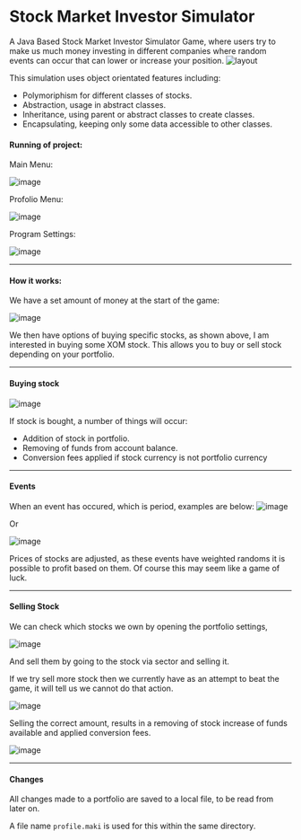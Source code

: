 # Stock Market Investor Simulator
A Java Based Stock Market Investor Simulator Game, where users try to make us much money investing in different companies where random events can occur that can lower or increase your position.
![layout](https://user-images.githubusercontent.com/52138450/203656433-1c67223a-6a7b-458c-8875-ac659fb13d79.png)

This simulation uses object orientated features including:
- Polymoriphism for different classes of stocks.
- Abstraction, usage in abstract classes.
- Inheritance, using parent or abstract classes to create classes.
- Encapsulating, keeping only some data accessible to other classes.

#### Running of project:

Main Menu:

![image](https://user-images.githubusercontent.com/52138450/203657453-89871b8b-46dc-49f6-b29d-afb0305a6960.png)

Profolio Menu:

![image](https://user-images.githubusercontent.com/52138450/203657476-a10b95b2-f15b-4859-95c9-e194c0831832.png)

Program Settings:

![image](https://user-images.githubusercontent.com/52138450/203657555-30fe9a64-3673-4bbb-9544-731b1b94570c.png)


-------
#### How it works:

We have a set amount of money at the start of the game:

![image](https://user-images.githubusercontent.com/52138450/203657763-c8de6779-b8b7-4935-9546-3c6578f4b00a.png)

We then have options of buying specific stocks, as shown above, I am interested in buying some XOM stock. This allows you to buy or sell stock depending on your portfolio.


-------
#### Buying stock

![image](https://user-images.githubusercontent.com/52138450/203657965-878b96b0-9a62-477b-8b8c-db0cf1034dc2.png)

If stock is bought, a number of things will occur:

- Addition of stock in portfolio.
- Removing of funds from account balance.
- Conversion fees applied if stock currency is not portfolio currency

-------
#### Events
When an event has occured, which is period, examples are below:
![image](https://user-images.githubusercontent.com/52138450/203658266-dcd1ae2f-afca-4d47-ad1a-6f3540c477a2.png)

Or 

![image](https://user-images.githubusercontent.com/52138450/203658301-911ce631-5bf0-4360-b6df-a0fd945de341.png)

Prices of stocks are adjusted, as these events have weighted randoms it is possible to profit based on them. Of course this may seem like a game of luck. 

-------
#### Selling Stock
We can check which stocks we own by opening the portfolio settings, 

![image](https://user-images.githubusercontent.com/52138450/203658557-37cccde9-6ae6-4bce-a06c-ee8f6034523a.png)

And sell them by going to the stock via sector and selling it.

If we try sell more stock then we currently have as an attempt to beat the game, it will tell us we cannot do that action.

![image](https://user-images.githubusercontent.com/52138450/203658803-728f7d1d-af4e-4fbc-bb22-5f5a211b531c.png)

Selling the correct amount, results in a removing of stock increase of funds available and applied conversion fees.

![image](https://user-images.githubusercontent.com/52138450/203658898-349e80d7-bc90-4ea5-90d8-2ae28ecbebe0.png)

------
#### Changes
All changes made to a portfolio are saved to a local file, to be read from later on.

A file name `profile.maki` is used for this within the same directory.



